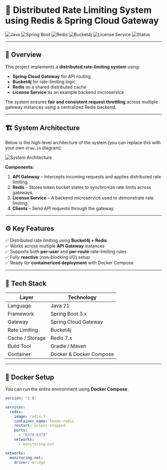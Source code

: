 # 🚀 Distributed Rate Limiting System using Redis & Spring Cloud Gateway

![Java](https://img.shields.io/badge/Java-21-blue)
![Spring Boot](https://img.shields.io/badge/Spring%20Boot-3.x-brightgreen)
![Redis](https://img.shields.io/badge/Redis-7.x-red)
![Bucket4j](https://img.shields.io/badge/Bucket4j-8.x-yellow)
![License Service](https://img.shields.io/badge/Service-License%20Service-orange)
![Status](https://img.shields.io/badge/Status-Active-success)

---

## 🧠 Overview

This project implements a **distributed rate-limiting system** using:

- **Spring Cloud Gateway** for API routing  
- **Bucket4j** for rate-limiting logic  
- **Redis** as a shared distributed cache  
- **License Service** as an example backend microservice  

The system ensures **fair and consistent request throttling** across multiple gateway instances using a centralized Redis backend.

---

## 🏗️ System Architecture

Below is the high-level architecture of the system (you can replace this with your own `draw.io` diagram):

![System Architecture](./docs/system-architecture.png)

**Components:**
1. **API Gateway** – Intercepts incoming requests and applies distributed rate limiting.
2. **Redis** – Stores token bucket states to synchronize rate limits across gateways.
3. **License Service** – A backend microservice used to demonstrate rate limiting.
4. **Clients** – Send API requests through the gateway.

---

## ⚙️ Key Features

✅ Distributed rate limiting using **Bucket4j + Redis**  
✅ Works across multiple **API Gateway** instances  
✅ Supports both **per-user** and **per-route** rate-limiting rules  
✅ Fully **reactive** (non-blocking I/O) setup  
✅ Ready for **containerized deployment** with Docker Compose  

---

## 🧩 Tech Stack

| Layer | Technology |
|-------|-------------|
| Language | Java 21 |
| Framework | Spring Boot 3.x |
| Gateway | Spring Cloud Gateway |
| Rate Limiting | Bucket4j |
| Cache / Storage | Redis 7.x |
| Build Tool | Gradle / Maven |
| Container | Docker & Docker Compose |

---

## 🐳 Docker Setup

You can run the entire environment using **Docker Compose**.

```yaml
version: "3.8"

services:
  redis:
    image: redis:7
    container_name: leads-redis
    restart: unless-stopped
    ports:
      - "6379:6379"
    networks:
      - monitoring-net

networks:
  monitoring-net:
    driver: bridge

